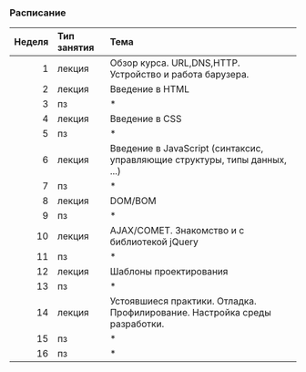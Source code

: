 ### Расписание

| Неделя | Тип занятия | Тема                                                                       |
| -----: |:------------|:---------------------------------------------------------------------------|
|      1 |  лекция     | Обзор курса. URL,DNS,HTTP. Устройство и работа барузера.                   |
|      2 |  лекция     | Введение в HTML                                                            |
|      3 |  пз         | *                                                                          |
|      4 |  лекция     | Введение в CSS                                                             |
|      5 |  пз         | *                                                                          |
|      6 |  лекция     | Введение в JavaScript (синтаксис, управляющие структуры, типы данных, ...) |
|      7 |  пз         | *                                                                          |
|      8 |  лекция     | DOM/BOM                                                                    |
|      9 |  пз         | *                                                                          |
|     10 |  лекция     | AJAX/COMET. Знакомство и с библиотекой jQuery                              |
|     11 |  пз         | *                                                                          |
|     12 |  лекция     | Шаблоны проектирования                                                     |
|     13 |  пз         | *                                                                          |
|     14 |  лекция     | Устоявшиеся практики. Отладка. Профилирование. Настройка среды разработки. |
|     15 |  пз         | *                                                                          |
|     16 |  пз         | *                                                                          |